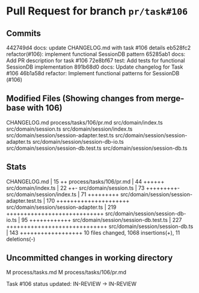 # Pull Request for branch `pr/task#106`

## Commits

442749d4 docs: update CHANGELOG.md with task #106 details
eb528fc2 refactor(#106): implement functional SessionDB pattern
65285ab1 docs: Add PR description for task #106
72e8bf67 test: Add tests for functional SessionDB implementation
891b68d0 docs: Update changelog for Task #106
46b1a58d refactor: Implement functional patterns for SessionDB (#106)

## Modified Files (Showing changes from merge-base with 106)

CHANGELOG.md
process/tasks/106/pr.md
src/domain/index.ts
src/domain/session.ts
src/domain/session/index.ts
src/domain/session/session-adapter.test.ts
src/domain/session/session-adapter.ts
src/domain/session/session-db-io.ts
src/domain/session/session-db.test.ts
src/domain/session/session-db.ts

## Stats

CHANGELOG.md | 15 ++
process/tasks/106/pr.md | 44 ++++++
src/domain/index.ts | 22 ++-
src/domain/session.ts | 73 +++++++++-
src/domain/session/index.ts | 71 +++++++++
src/domain/session/session-adapter.test.ts | 170 +++++++++++++++++++++
src/domain/session/session-adapter.ts | 219 ++++++++++++++++++++++++++++
src/domain/session/session-db-io.ts | 95 ++++++++++++
src/domain/session/session-db.test.ts | 227 +++++++++++++++++++++++++++++
src/domain/session/session-db.ts | 143 ++++++++++++++++++
10 files changed, 1068 insertions(+), 11 deletions(-)

## Uncommitted changes in working directory

M process/tasks.md
M process/tasks/106/pr.md

Task #106 status updated: IN-REVIEW → IN-REVIEW
